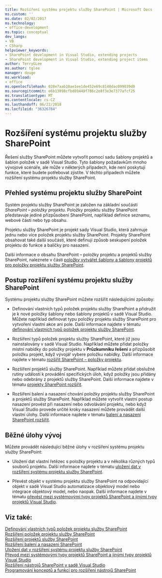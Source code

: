 ```yaml
---
title: Rozšíření systému projektu služby SharePoint | Microsoft Docs
ms.custom: ''
ms.date: 02/02/2017
ms.technology:
- office-development
ms.topic: conceptual
dev_langs:
- VB
- CSharp
helpviewer_keywords:
- SharePoint development in Visual Studio, extending projects
- SharePoint development in Visual Studio, extending project items
author: TerryGLee
ms.author: tglee
manager: douge
ms.workload:
- office
ms.openlocfilehash: 028e7aab10ae1ee1de452e69c8148dac099039d0
ms.sourcegitcommit: e6b13898cfbd89449f786c2e8f3e3e7377afcf25
ms.translationtype: MT
ms.contentlocale: cs-CZ
ms.lasthandoff: 06/22/2018
ms.locfileid: "36326784"
---
```

# <a name="extend-the-sharepoint-project-system"></a>Rozšíření systému projektu služby SharePoint
  Řešení služby SharePoint můžete vytvořit pomocí sadu šablony projektů a šablon položek v sadě Visual Studio. Tyto šablony požadavkům mnoho vývojové scénáře, ale může v některých případech, kde není poskytují funkce, které budete potřebovat zjistíte. V těchto případech můžete rozšíření systému projektu služby SharePoint.  
  
## <a name="overview-of-the-sharepoint-project-system"></a>Přehled systému projektu služby SharePoint
 Systém projektu služby SharePoint je založen na základní součásti *SharePoint – položky projektu*. Položky projektu služby SharePoint představuje jediné přizpůsobení SharePoint, například definice seznamu, webové části nebo typ obsahu.  
  
 Projektu služby SharePoint je projekt sady Visual Studio, která zahrnuje jednu nebo více položek projektu služby SharePoint. Projekty SharePoint obsahovat také další součásti, které definují způsob seskupení položek projektu do funkce a balíčky pro nasazení.  
  
 Další informace o obsahu SharePoint – položky projektu a projektů služby SharePoint, naleznete v části [položky vytvářet šablony a šablony projektů pro položky projektu služby SharePoint](../sharepoint/creating-item-templates-and-project-templates-for-sharepoint-project-items.md).  
  
## <a name="how-to-extend-the-sharepoint-project-system"></a>Postup rozšíření systému projektu služby SharePoint
 Systému projektu služby SharePoint můžete rozšířit následujícími způsoby:  
  
-   Definování vlastních typů položek projektu služby SharePoint a přidružit je k nové položky šablony nebo šablony projektů v sadě Visual Studio. Můžete například definovat typu položky projektu služby SharePoint pro vytvoření vlastní akce ani pole. Další informace najdete v tématu [definování vlastních typů položek projektu služby SharePoint](../sharepoint/defining-custom-sharepoint-project-item-types.md).  
  
-   Rozšíření typů položek projektu služby SharePoint, které již jsou nainstalovány v sadě Visual Studio. Například můžete přidat položky místní nabídky do položky projektu v **Průzkumníku řešení** a přizpůsobit položku projekt, když vývojář vybere položku nabídky. Další informace najdete v tématu [rozšířit SharePoint – položky projektu](../sharepoint/extending-sharepoint-project-items.md).  
  
-   Rozšíření projektů služby SharePoint. Například můžete přidat obslužné rutiny událostí k provádění specifických úloh, když položky jsou přidány nebo odebrány z projektů služby SharePoint. Další informace najdete v tématu [projekty SharePoint rozšířit](../sharepoint/extending-sharepoint-projects.md).  
  
-   Rozšíření balení a nasazení chování položky projektu služby SharePoint a projektů služby SharePoint. Například můžete vytvořit vlastní postup nasazení provést při nasazení nebo odvolávání projektu, nebo když Visual Studio provede určité kroky nasazení můžete provádět další vlastní úlohy. Další informace najdete v tématu [balení a nasazení SharePoint rozšířit](../sharepoint/extending-sharepoint-packaging-and-deployment.md).  
  
## <a name="common-development-tasks"></a>Běžné úlohy vývoj
 Můžete provádět následující běžné úlohy v rozšíření systému projektu služby SharePoint:  
  
-   Uložení dat vlastní řetězec s položky projektu a v několika různých typů souborů projektu. Další informace najdete v tématu [uložení dat v rozšíření systému projektu služby SharePoint](../sharepoint/saving-data-in-extensions-of-the-sharepoint-project-system.md).  
  
-   Převést objekt v systému projektu služby SharePoint na odpovídající objekt v sadě Visual Studio automatizace objektový model nebo integrace objektový model, nebo naopak. Další informace najdete v tématu [převést mezi systémovými typy projektů SharePoint a jinými typy projektů Visual Studio](../sharepoint/converting-between-sharepoint-project-system-types-and-other-visual-studio-project-types.md).  
  
## <a name="see-also"></a>Viz také:
 [Definování vlastních typů položek projektu služby SharePoint](../sharepoint/defining-custom-sharepoint-project-item-types.md)   
 [Rozšíření položek projektu služby SharePoint](../sharepoint/extending-sharepoint-project-items.md)   
 [Rozšíření projektů služby SharePoint](../sharepoint/extending-sharepoint-projects.md)   
 [Rozšíření balení a nasazení SharePoint](../sharepoint/extending-sharepoint-packaging-and-deployment.md)   
 [Uložení dat v rozšíření systému projektu služby SharePoint](../sharepoint/saving-data-in-extensions-of-the-sharepoint-project-system.md)   
 [Převod mezi systémovými typy projektů SharePoint a jinými typy projektů Visual Studio](../sharepoint/converting-between-sharepoint-project-system-types-and-other-visual-studio-project-types.md)   
 [Rozšíření nástrojů SharePoint v sadě Visual Studio](../sharepoint/extending-the-sharepoint-tools-in-visual-studio.md)   
 [Programování konceptů a funkcí pro rozšíření nástrojů SharePoint](../sharepoint/programming-concepts-and-features-for-sharepoint-tools-extensions.md)  
  
  
